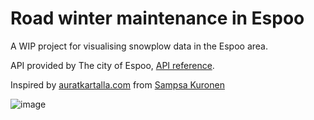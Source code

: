 # Road winter maintenance in Espoo

A WIP project for visualising snowplow data in the Espoo area. 

API provided by The city of Espoo, [API reference](https://kartat.espoo.fi/avoindata/#WFS).

Inspired by [auratkartalla.com](https://auratkartalla.com/) from [Sampsa Kuronen](https://github.com/sampsakuronen)

![image](https://github.com/Atte-Oksanen/teiden_talvikunnossapito/assets/97843376/f5163f29-3278-451b-a56c-a7043ba94963)

